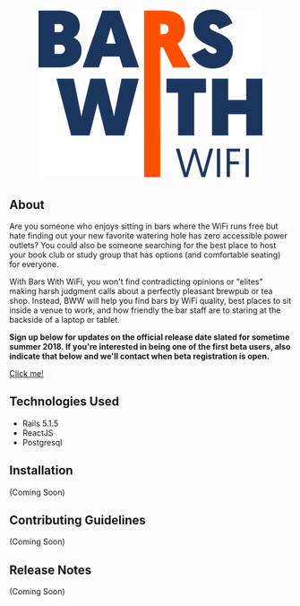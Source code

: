 <h1 align="center">
  <img src="public/logo_high_resolution.png" alt="Bars With Wifi logo" />
</h1>

## About

Are you someone who enjoys sitting in bars where the WiFi runs free but hate finding out your new favorite watering hole has zero accessible power outlets? You could also be someone searching for the best place to host your book club or study group that has options (and comfortable seating) for everyone.

With Bars With WiFi, you won't find contradicting opinions or "elites" making harsh judgment calls about a perfectly pleasant brewpub or tea shop. Instead, BWW will help you find bars by WiFi quality, best places to sit inside a venue to work, and how friendly the bar staff are to staring at the backside of a laptop or tablet.

**Sign up below for updates on the official release date slated for sometime summer 2018. If you're interested in being one of the first beta users, also indicate that below and we'll contact when beta registration is open.**

[Click me!](https://mailchi.mp/69cb1cbc4d74/bars-with-wifi-coming-summer-2018-sign-up)

## Technologies Used

* Rails 5.1.5
* ReactJS
* Postgresql

## Installation
(Coming Soon)

## Contributing Guidelines
(Coming Soon)

## Release Notes
(Coming Soon)
